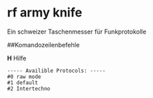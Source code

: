 # rf army knife 

Ein schweizer Taschenmesser für Funkprotokolle

##Komandozeilenbefehle  

**H** Hilfe
```
----- Availible Protocols: -----
#0 raw mode
#1 default
#2 Intertechno
```


